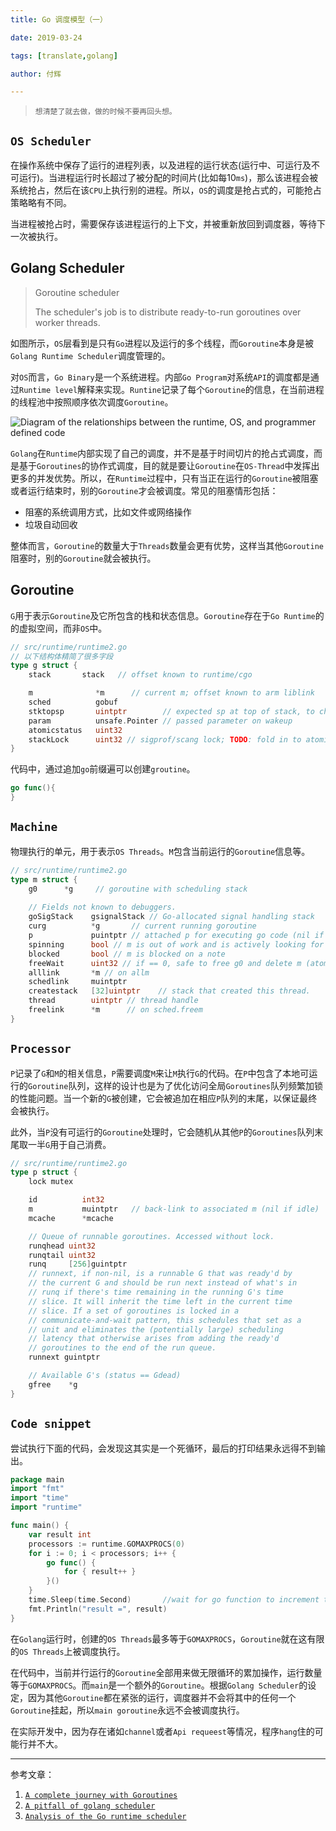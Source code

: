 ```yaml
---
title: Go 调度模型（一）

date: 2019-03-24

tags: [translate,golang]

author: 付辉

---
```


> `想清楚了就去做，做的时候不要再回头想。`

## `OS Scheduler`

在操作系统中保存了运行的进程列表，以及进程的运行状态(运行中、可运行及不可运行)。当进程运行时长超过了被分配的时间片(比如每10`ms`)，那么该进程会被系统抢占，然后在该`CPU`上执行别的进程。所以，`OS`的调度是抢占式的，可能抢占策略略有不同。

当进程被抢占时，需要保存该进程运行的上下文，并被重新放回到调度器，等待下一次被执行。

## Golang Scheduler

> Goroutine scheduler
>
> The scheduler's job is to distribute ready-to-run goroutines over worker threads.

如图所示，`OS`层看到是只有`Go`进程以及运行的多个线程，而`Goroutine`本身是被`Golang Runtime Scheduler`调度管理的。

对`OS`而言，`Go Binary`是一个系统进程。内部`Go Program`对系统`API`的调度都是通过`Runtime level`解释来实现。`Runtine`记录了每个`Goroutine`的信息，在当前进程的线程池中按照顺序依次调度`Goroutine`。

![`Diagram of the relationships between the
runtime, OS, and programmer defined code`](https://i.loli.net/2019/03/24/5c974c7eb3407.png)

`Golang`在`Runtime`内部实现了自己的调度，并不是基于时间切片的抢占式调度，而是基于`Goroutines`的协作式调度，目的就是要让`Goroutine`在`OS-Thread`中发挥出更多的并发优势。所以，在`Runtime`过程中，只有当正在运行的`Goroutine`被阻塞或者运行结束时，别的`Goroutine`才会被调度。常见的阻塞情形包括：

- 阻塞的系统调用方式，比如文件或网络操作
- 垃圾自动回收

整体而言，`Goroutine`的数量大于`Threads`数量会更有优势，这样当其他`Goroutine`阻塞时，别的`Goroutine`就会被执行。

## Goroutine

`G`用于表示`Goroutine`及它所包含的栈和状态信息。`Goroutine`存在于`Go Runtime`的的虚拟空间，而非`OS`中。

```go
// src/runtime/runtime2.go
// 以下结构体精简了很多字段
type g struct {
	stack       stack   // offset known to runtime/cgo

	m              *m      // current m; offset known to arm liblink
	sched          gobuf
	stktopsp       uintptr        // expected sp at top of stack, to check in traceback
	param          unsafe.Pointer // passed parameter on wakeup
	atomicstatus   uint32
	stackLock      uint32 // sigprof/scang lock; TODO: fold in to atomicstatus
}
```

代码中，通过追加`go`前缀遍可以创建`groutine`。

```go
go func(){
}
```

## `Machine`

物理执行的单元，用于表示`OS Threads`。`M`包含当前运行的`Goroutine`信息等。

```go
// src/runtime/runtime2.go
type m struct {
	g0      *g     // goroutine with scheduling stack
	
	// Fields not known to debuggers.
	goSigStack    gsignalStack // Go-allocated signal handling stack
	curg          *g       // current running goroutine
	p             puintptr // attached p for executing go code (nil if not executing go code)
	spinning      bool // m is out of work and is actively looking for work
	blocked       bool // m is blocked on a note
	freeWait      uint32 // if == 0, safe to free g0 and delete m (atomic)
	alllink       *m // on allm
	schedlink     muintptr
	createstack   [32]uintptr    // stack that created this thread.
	thread        uintptr // thread handle
	freelink      *m      // on sched.freem
}
```

## `Processor`

`P`记录了`G`和`M`的相关信息，`P`需要调度`M`来让`M`执行`G`的代码。在`P`中包含了本地可运行的`Goroutine`队列，这样的设计也是为了优化访问全局`Goroutines`队列频繁加锁的性能问题。当一个新的`G`被创建，它会被追加在相应`P`队列的末尾，以保证最终会被执行。

此外，当`P`没有可运行的`Goroutine`处理时，它会随机从其他`P`的`Goroutines`队列末尾取一半`G`用于自己消费。

```go
// src/runtime/runtime2.go
type p struct {
	lock mutex

	id          int32
	m           muintptr   // back-link to associated m (nil if idle)
	mcache      *mcache

	// Queue of runnable goroutines. Accessed without lock.
	runqhead uint32
	runqtail uint32
	runq     [256]guintptr
	// runnext, if non-nil, is a runnable G that was ready'd by
	// the current G and should be run next instead of what's in
	// runq if there's time remaining in the running G's time
	// slice. It will inherit the time left in the current time
	// slice. If a set of goroutines is locked in a
	// communicate-and-wait pattern, this schedules that set as a
	// unit and eliminates the (potentially large) scheduling
	// latency that otherwise arises from adding the ready'd
	// goroutines to the end of the run queue.
	runnext guintptr

	// Available G's (status == Gdead)
	gfree    *g
}
```

## `Code snippet`

尝试执行下面的代码，会发现这其实是一个死循环，最后的打印结果永远得不到输出。

```go
package main
import "fmt"
import "time"
import "runtime"

func main() {
    var result int
    processors := runtime.GOMAXPROCS(0)  
    for i := 0; i < processors; i++ {
        go func() {
            for { result++ }
        }()
    }
    time.Sleep(time.Second)       //wait for go function to increment the value.
    fmt.Println("result =", result)
}
```

在`Golang`运行时，创建的`OS Threads`最多等于`GOMAXPROCS`，`Goroutine`就在这有限的`OS Threads`上被调度执行。

在代码中，当前并行运行的`Goroutine`全部用来做无限循环的累加操作，运行数量等于`GOMAXPROCS`。而`main`是一个额外的`Goroutine`。根据`Golang Scheduler`的设定，因为其他`Goroutine`都在紧张的运行，调度器并不会将其中的任何一个`Goroutine`挂起，所以`main goroutine`永远不会被调度执行。

在实际开发中，因为存在诸如`channel`或者`Api requeest`等情况，程序`hang`住的可能行并不大。

----



参考文章：

1. [`A complete journey with Goroutines`](https://medium.com/@riteeksrivastava/a-complete-journey-with-goroutines-8472630c7f5c)
2. [`A pitfall of golang scheduler`](http://www.sarathlakshman.com/2016/06/15/pitfall-of-golang-scheduler)
3. [`Analysis of the Go runtime scheduler`](<http://www1.cs.columbia.edu/~aho/cs6998/reports/12-12-11_DeshpandeSponslerWeiss_GO.pdf>)